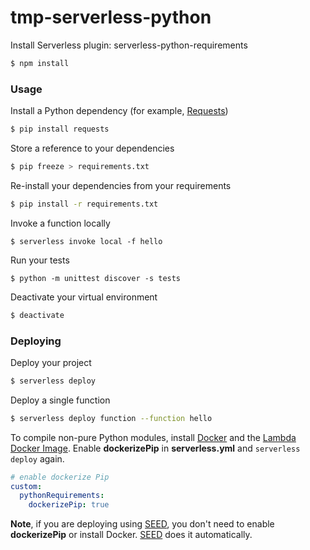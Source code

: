 # tmp-serverless-python

Install Serverless plugin: serverless-python-requirements

```sh
$ npm install
```

### Usage

Install a Python dependency (for example, [Requests](http://docs.python-requests.org/en/master/))

```sh
$ pip install requests
```

Store a reference to your dependencies

```sh
$ pip freeze > requirements.txt
```

Re-install your dependencies from your requirements

```sh
$ pip install -r requirements.txt
```

Invoke a function locally

```
$ serverless invoke local -f hello
```

Run your tests
```
$ python -m unittest discover -s tests
```

Deactivate your virtual environment

```sh
$ deactivate
```

### Deploying

Deploy your project

```sh
$ serverless deploy
```

Deploy a single function

```sh
$ serverless deploy function --function hello
```

To compile non-pure Python modules, install [Docker](https://docs.docker.com/engine/installation/) and the [Lambda Docker Image](https://github.com/lambci/docker-lambda). Enable **dockerizePip** in **serverless.yml** and `serverless deploy` again.

```yml
# enable dockerize Pip
custom:
  pythonRequirements:
    dockerizePip: true
```

**Note**, if you are deploying using [SEED](https://seed.run), you don't need to enable **dockerizePip** or install Docker. [SEED](https://seed.run) does it automatically.


